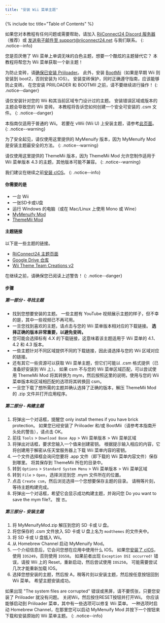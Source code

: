 ```yaml
---
title: "安装 Wii 菜单主题"
---
```


{% include toc title="Table of Contents" %}

如果您对本教程有任何问题或需要帮助，请加入 [RiiConnect24 Discord 服务器](https://discord.gg/rc24)（推荐）或 [发送电子邮件至 support@riiconnect24.net](mailto:support@riiconnect24.net) 与我们联系。
{: .notice--info}

您是否厌倦了 Wii 菜单上单调无味的白色主题，想要一个酷炫的主题替代它？ 本教程将帮您为 Wii 菜单获取一个新主题！

为防止变砖，请[确保已安装 Priiloader](priiloader)。 此外，安装 [BootMii](bootmii)（如果是早期 Wii 则安装到 boot2，否则安装为 IOS）。 安装变砖保护，同时正确遵守指南，应该能够防止变砖。 在您安装 PRIILOADER 和 BOOTMII 之前，请不要继续进行操作！
{: .notice--danger}

请仅安装针对您的 Wii 和其当前区域专门设计过的主题。 安装错误区域或版本的主题会导致您的 Wii 变砖。 本教程将告诉您如何创建一个安全可安装的 .csm 文件。
{: .notice--danger}

本指南仅适用于普通的 Wii。 若要在 vWii (Wii U) 上安装主题，请参考[此页面](themes-vwii)。
{: .notice--warning}

为了安全起见，请仅使用这里提供的 MyMenuify 版本，因为 MyMenuify Mod 是安装主题最安全的方法。
{: .notice--warning}

请仅使用这里提供的 ThemeMii 版本，因为 ThemeMii Mod 允许您制作适用于 Wii 菜单版本 4.3 的主题，其他版本可能不兼容。
{: .notice--warning}

我们建议在继续之前[安装 cIOS](cios)。
{: .notice--info}

#### 你需要的是

* 一台 Wii
* 一张SD卡或U盘
* 运行 Windows 的电脑（或在 Mac/Linux 上使用 Mono 或 Wine）
* [MyMenuify Mod](https://hbb1.oscwii.org/hbb/MyMenuifyMod/MyMenuifyMod.zip)
* [ThemeMii Mod](/assets/files/New_ThemeMii_MOD.zip)

#### 主题链接

以下是一些主题的链接。

* [RiiConnect24 主题页面](https://rc24.xyz/goodies/themes/)
* [Google Drive 仓库](https://drive.google.com/drive/folders/1K1WQe36bGibsF4ZlAxZKU6ngNpjUnh5i)
* [Wii Theme Team Creations v2](https://gbatemp.net/threads/wii-theme-team-creations-v2.336596/)

在继续之前，请确保您已阅读上述警告！
{: .notice--danger}

#### 步骤

##### 第一部分 - 寻找主题

* 找到您想要安装的主题。 一些主题有 YouTube 视频展示主题的样子，但不幸的是，其中一些视频已不再可用。
* 一旦您找到喜欢的主题，请点击与您的 Wii 菜单版本相对应的下载链接。 **选择正确的版本非常重要，以避免变砖。**
* 您可能会选择标有 4.X 的下载链接，这意味着该主题适用于 Wii 菜单的 4.1、4.2 和 4.3 版本。
* 一些主题针对不同区域提供不同的下载链接，因此请选择与您的 Wii 区域对应的链接。
* 还有其它一些资源可以获取 Wii 菜单主题，但它们可能以 .csm 格式提供（已准备好安装到 Wii 上）。 如果 csm 不与您的 Wii 菜单区域匹配，可以尝试使用 ThemeMii Mod 将其转换为 mym，然后按照这里的说明，使用与您的 Wii 菜单版本和区域相匹配的选项将其转换回 csm。
* 一旦您下载了想所需的主题并确认选择了正确的版本，解压 ThemeMii Mod 的 .zip 文件并打开应用程序。

##### 第二部分 - 构建主题

1. 将弹出一个对话框，提醒您 only install themes if you have brick protection。 如果您已经安装了 Priiloader 和/或 BootMii（请参考本指南开头处的警告），请点击 OK。
2. 前往 `Tools` > `Download Base App` > Wii 菜单版本 > Wii 菜单区域
3. 将弹出对话框，要求您输入一个值来创建密钥。 根据提示输入相应的内容，它将创建用于解密从任天堂服务器上下载 Wii 菜单内容的密钥。
4. 一个文件选择框会询问您要将 .app 文件（即下载的 Wii 菜单内容文件）保存到哪里。 将其保存到 ThemeMii 所在的目录中。
5. 转到 `Options` > `Standard System Menu` > Wii 菜单版本 > Wii 菜单区域
6. 转到 `File` > `Open`，选择浏览到您 .mym 文件所在的位置。
7. 点击 `Create csm`，然后浏览选择一个您想要保存主题的目录。 请稍等片刻，等待主题构建完成。
8. 将弹出一个对话框，希望它会显示成功构建主题，并询问您 Do you want to save the mym file?。 按 `否`。

##### 第三部分 - 安装主题

1. 将 MyMenuifyMod.zip 解压到您的 SD 卡或 U 盘。
2. 将您保存的 .csm 文件放入 SD 卡或 U 盘上名为 `modthemes` 的文件夹中。
3. 将 SD 卡或 U 盘插入 Wii。
4. 从 Homebrew Channel 启动 MyMenuify Mod。
5. 一个介绍信息后，它会问您想在应用中使用什么 IOS。 如果您[安装了 cIOS](cios)，使用 `IOS249`，否则使用 `IOS58`。 如果前者出现 `Exception DSI occurred!` 错误，请按 Wii 上的 Reset，重新启动，然后尝试使用 `IOS250`。 可能需要尝试几次才能重新加载 IOS。
6. 选择您想安装的主题，然后按 A，稍等片刻以安装主题，然后按任意按钮回到 Wii 菜单。 希望主题安装成功。

如果出现 "The system files are corrupted" 错误或黑屏，请不要慌张，只要您安装了 Priiloader 就没有问题。 关闭Wii，然后按住RESET按钮并打开Wii。 你应该能够启动到 Priiloader 菜单，其中有一些选项可以修复 Wii 菜单。 一种选项时启动 Homebrew Channel，在那里您可以启动 MyMenuify Mod 并按下一个按钮来下载和安装原始的 Wii 菜单主题。
{: .notice--info}
